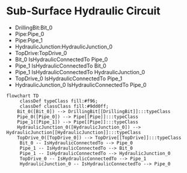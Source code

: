 # Sub-Surface Hydraulic Circuit
- DrillingBit:Bit_0
- Pipe:Pipe_0
- Pipe:Pipe_1
- HydraulicJunction:HydraulicJunction_0
- TopDrive:TopDrive_0
- Bit_0 IsHydraulicConnectedTo Pipe_0
- Pipe_1 IsHydraulicConnectedTo Bit_0
- Pipe_1 IsHydraulicConnectedTo HydraulicJunction_0
- TopDrive_0 IsHydraulicConnectedTo Pipe_1
- HydraulicJunction_0 IsHydraulicConnectedTo Pipe_0
```mermaid
flowchart TD
	 classDef typeClass fill:#f96;
	 classDef classClass fill:#9dd0ff;
	Bit_0([Bit_0]) --> DrillingBit[[DrillingBit]]:::typeClass
	Pipe_0([Pipe_0]) --> Pipe[[Pipe]]:::typeClass
	Pipe_1([Pipe_1]) --> Pipe[[Pipe]]:::typeClass
	HydraulicJunction_0([HydraulicJunction_0]) --> HydraulicJunction[[HydraulicJunction]]:::typeClass
	TopDrive_0([TopDrive_0]) --> TopDrive[[TopDrive]]:::typeClass
	 Bit_0 -- IsHydraulicConnectedTo --> Pipe_0 
	 Pipe_1 -- IsHydraulicConnectedTo --> Bit_0 
	 Pipe_1 -- IsHydraulicConnectedTo --> HydraulicJunction_0 
	 TopDrive_0 -- IsHydraulicConnectedTo --> Pipe_1 
	 HydraulicJunction_0 -- IsHydraulicConnectedTo --> Pipe_0 
```
